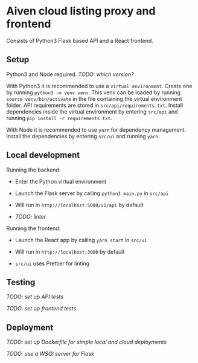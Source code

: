 # Aiven cloud listing proxy and frontend

Consists of Python3 Flask based API and a React frontend.

## Setup

Python3 and Node required. _TODO: which version?_

With Python3 it is recommended to use a `virtual environment`. Create one by running `python3 -m venv venv`. This venv can be loaded by running `source venv/bin/activate` in the file containing the virtual environment folder. API requirements are stored in `src/api/requirements.txt`. Install dependencies inside the virtual environment by entering `src/api` and running `pip install -r requirements.txt`.

With Node it is recommended to use `yarn` for dependency management. Install the dependencies by entering `src/ui` and running `yarn`.

## Local development

Running the backend:

- Enter the Python virtual environment

- Launch the Flask server by calling `python3 main.py` in `src/api`

- Will run in `http://localhost:5000/v1/api` by default

- _TODO: linter_

Running the frontend:

- Launch the React app by calling `yarn start` in `src/ui`

- Will run in `http://localhost:3000` by default

- `src/ui` uses Prettier for linting

## Testing

_TODO: set up API tests_

_TODO: set up frontend tests_

## Deployment

_TODO: set up Dockerfile for simple local and cloud deployments_

_TODO: use a WSGI server for Flask_
